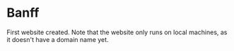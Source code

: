 # Banff
First website created. Note that the website only runs on local machines, as it doesn't have a domain name yet. 
